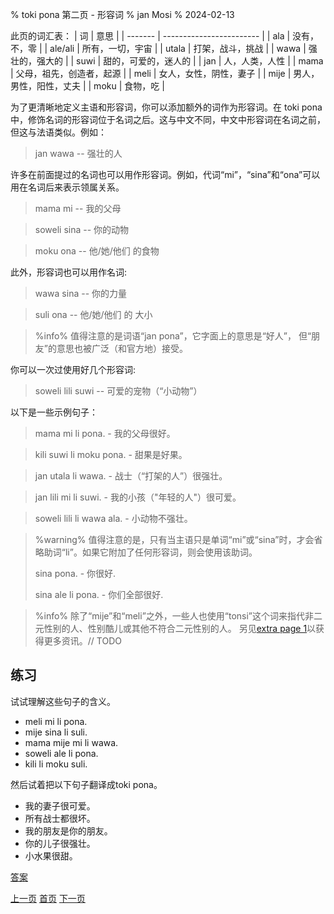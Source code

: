 % toki pona 第二页 - 形容词
% jan Mosi
% 2024-02-13

此页的词汇表：
| 词      | 意思                     |
| ------- | ------------------------ |
| ala     | 没有，不，零             |
| ale/ali | 所有，一切，宇宙         |
| utala   | 打架，战斗，挑战         |
| wawa    | 强壮的，强大的           |
| suwi    | 甜的，可爱的，迷人的     |
| jan     | 人，人类，人性           |
| mama    | 父母，祖先，创造者，起源 |
| meli    | 女人，女性，阴性，妻子   |
| mije    | 男人，男性，阳性，丈夫   |
| moku    | 食物，吃                 |

为了更清晰地定义主语和形容词，你可以添加额外的词作为形容词。在 toki pona 中，修饰名词的形容词位于名词之后。这与中文不同，中文中形容词在名词之前，但这与法语类似。例如：

> jan wawa -- 强壮的人

许多在前面提过的名词也可以用作形容词。例如，代词“mi”，“sina”和“ona”可以用在名词后来表示领属关系。

> mama mi -- 我的父母

> soweli sina -- 你的动物

> moku ona -- 他/她/他们 的食物 

此外，形容词也可以用作名词:

> wawa sina -- 你的力量

> suli ona -- 他/她/他们 的 大小

> %info%
> 值得注意的是词语“jan pona”，它字面上的意思是“好人”，
> 但“朋友”的意思也被广泛（和官方地）接受。

你可以一次过使用好几个形容词:

> soweli lili suwi -- 可爱的宠物（“小动物”）

以下是一些示例句子：

> mama mi li pona. - 我的父母很好。

> kili suwi li moku pona. - 甜果是好果。

> jan utala li wawa. - 战士（“打架的人”）很强壮。

> jan lili mi li suwi. - 我的小孩（"年轻的人"）很可爱。

> soweli lili li wawa ala. - 小动物不强壮。

> %warning%
> 值得注意的是，只有当主语只是单词“mi”或“sina”时，才会省略助词“li”。如果它附加了任何形容词，则会使用该助词。
>
> sina pona. - 你很好.
> 
> sina ale li pona. - 你们全部很好.
>

> %info%
> 除了“mije”和“meli”之外，一些人也使用“tonsi”这个词来指代非二元性别的人、性别酷儿或其他不符合二元性别的人。 另见[extra page 1](x1.html)以获得更多资讯。// TODO

## 练习

试试理解这些句子的含义。

* meli mi li pona.
* mije sina li suli.
* mama mije mi li wawa.
* soweli ale li pona.
* kili li moku suli.

然后试着把以下句子翻译成toki pona。

* 我的妻子很可爱。
* 所有战士都很坏。
* 我的朋友是你的朋友。
* 你的儿子很强壮。
* 小水果很甜。

[答案](zh_answers.html#p2)

[上一页](zh_1.html) [首页](zh_index.html) [下一页](zh_3.html)
